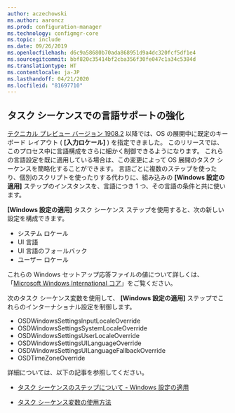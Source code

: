 ```yaml
---
author: aczechowski
ms.author: aaroncz
ms.prod: configuration-manager
ms.technology: configmgr-core
ms.topic: include
ms.date: 09/26/2019
ms.openlocfilehash: d6c9a58680b70ada868951d9a4dc320fcf5df1e4
ms.sourcegitcommit: bbf820c35414bf2cba356f30fe047c1a34c5384d
ms.translationtype: HT
ms.contentlocale: ja-JP
ms.lasthandoff: 04/21/2020
ms.locfileid: "81697710"
---
```

## <a name="improved-language-support-in-task-sequence"></a><a name="bkmk_osd"></a> タスク シーケンスでの言語サポートの強化

<!--5411057-->

[テクニカル プレビュー バージョン 1908.2](../../technical-preview-1908-2.md#bkmk_osd) 以降では、OS の展開中に既定のキーボード レイアウト ( **[入力ロケール]** ) を指定できました。 このリリースでは、このプロセス中に言語構成をさらに細かく制御できるようになります。 これらの言語設定を既に適用している場合は、この変更によって OS 展開のタスク シーケンスを簡略化することができます。 言語ごとに複数のステップを使ったり、個別のスクリプトを使ったりする代わりに、組み込みの **[Windows 設定の適用]** ステップのインスタンスを、言語につき 1 つ、その言語の条件と共に使います。

**[Windows 設定の適用]** タスク シーケンス ステップを使用すると、次の新しい設定を構成できます。

- システム ロケール
- UI 言語
- UI 言語のフォールバック
- ユーザー ロケール

これらの Windows セットアップ応答ファイルの値について詳しくは、「[Microsoft Windows International コア](https://docs.microsoft.com/windows-hardware/customize/desktop/unattend/microsoft-windows-international-core)」をご覧ください。

次のタスク シーケンス変数を使用して、 **[Windows 設定の適用]** ステップでこれらのインターナショナル設定を制御します。

- OSDWindowsSettingsInputLocaleOverride
- OSDWindowsSettingsSystemLocaleOverride
- OSDWindowsSettingsUserLocaleOverride
- OSDWindowsSettingsUILanguageOverride
- OSDWindowsSettingsUILanguageFallbackOverride
- OSDTimeZoneOverride

詳細については、以下の記事を参照してください。

- [タスク シーケンスのステップについて - Windows 設定の適用](../../../../../osd/understand/task-sequence-steps.md#BKMK_ApplyWindowsSettings)

- [タスク シーケンス変数の使用方法](../../../../../osd/understand/using-task-sequence-variables.md)

